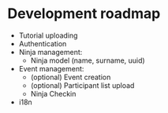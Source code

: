 # Development roadmap

- Tutorial uploading
- Authentication
- Ninja management:
    - Ninja model (name, surname, uuid)
- Event management:
    - (optional) Event creation
    - (optional) Participant list upload
	- Ninja Checkin
- i18n